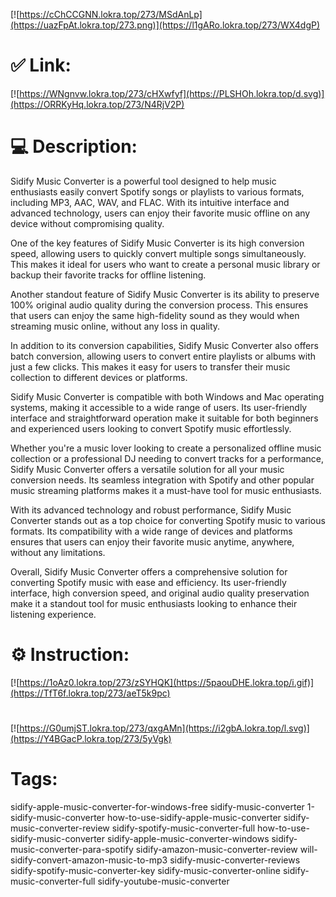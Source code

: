 [![https://cChCCGNN.lokra.top/273/MSdAnLp](https://uazFpAt.lokra.top/273.png)](https://l1gARo.lokra.top/273/WX4dgP)
# ✅ Link:
[![https://WNgnvw.lokra.top/273/cHXwfyf](https://PLSHOh.lokra.top/d.svg)](https://ORRKyHq.lokra.top/273/N4RjV2P)
# 💻 Description:
Sidify Music Converter is a powerful tool designed to help music enthusiasts easily convert Spotify songs or playlists to various formats, including MP3, AAC, WAV, and FLAC. With its intuitive interface and advanced technology, users can enjoy their favorite music offline on any device without compromising quality.

One of the key features of Sidify Music Converter is its high conversion speed, allowing users to quickly convert multiple songs simultaneously. This makes it ideal for users who want to create a personal music library or backup their favorite tracks for offline listening.

Another standout feature of Sidify Music Converter is its ability to preserve 100% original audio quality during the conversion process. This ensures that users can enjoy the same high-fidelity sound as they would when streaming music online, without any loss in quality.

In addition to its conversion capabilities, Sidify Music Converter also offers batch conversion, allowing users to convert entire playlists or albums with just a few clicks. This makes it easy for users to transfer their music collection to different devices or platforms.

Sidify Music Converter is compatible with both Windows and Mac operating systems, making it accessible to a wide range of users. Its user-friendly interface and straightforward operation make it suitable for both beginners and experienced users looking to convert Spotify music effortlessly.

Whether you're a music lover looking to create a personalized offline music collection or a professional DJ needing to convert tracks for a performance, Sidify Music Converter offers a versatile solution for all your music conversion needs. Its seamless integration with Spotify and other popular music streaming platforms makes it a must-have tool for music enthusiasts.

With its advanced technology and robust performance, Sidify Music Converter stands out as a top choice for converting Spotify music to various formats. Its compatibility with a wide range of devices and platforms ensures that users can enjoy their favorite music anytime, anywhere, without any limitations.

Overall, Sidify Music Converter offers a comprehensive solution for converting Spotify music with ease and efficiency. Its user-friendly interface, high conversion speed, and original audio quality preservation make it a standout tool for music enthusiasts looking to enhance their listening experience.

# ⚙️ Instruction:
[![https://1oAz0.lokra.top/273/zSYHQK](https://5paouDHE.lokra.top/i.gif)](https://TfT6f.lokra.top/273/aeT5k9pc)
#
[![https://G0umjST.lokra.top/273/qxgAMn](https://i2gbA.lokra.top/l.svg)](https://Y4BGacP.lokra.top/273/5yVgk)
# Tags:
sidify-apple-music-converter-for-windows-free sidify-music-converter 1-sidify-music-converter how-to-use-sidify-apple-music-converter sidify-music-converter-review sidify-spotify-music-converter-full how-to-use-sidify-music-converter sidify-apple-music-converter-windows sidify-music-converter-para-spotify sidify-amazon-music-converter-review will-sidify-convert-amazon-music-to-mp3 sidify-music-converter-reviews sidify-spotify-music-converter-key sidify-music-converter-online sidify-music-converter-full sidify-youtube-music-converter






